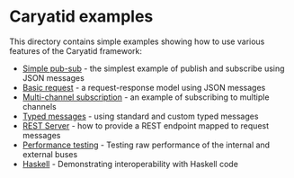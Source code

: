 # Caryatid examples

This directory contains simple examples showing how to use various features of the Caryatid framework:

* [Simple pub-sub](simple/) - the simplest example of publish and subscribe using JSON messages
* [Basic request](request/) - a request-response model using JSON messages
* [Multi-channel subscription](multi/) - an example of subscribing to multiple channels
* [Typed messages](typed/) - using standard and custom typed messages
* [REST Server](rest/) - how to provide a REST endpoint mapped to request messages
* [Performance testing](performance/) - Testing raw performance of the internal and external buses
* [Haskell](haskell/) - Demonstrating interoperability with Haskell code

